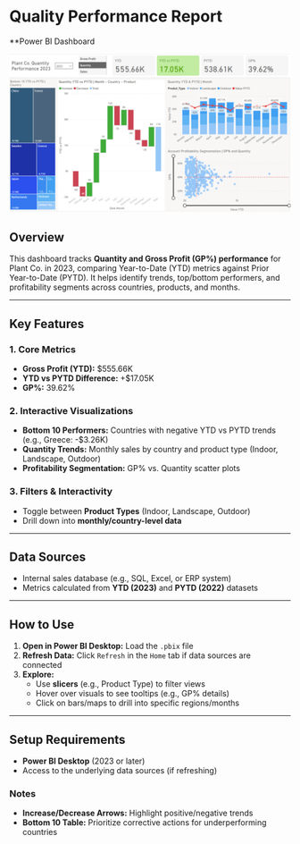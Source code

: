 # Quality Performance Report  
**Power BI Dashboard

![Dashboard Preview](Images/Dashboard.png)  

## Overview  
This dashboard tracks **Quantity and Gross Profit (GP%) performance** for Plant Co. in 2023, comparing Year-to-Date (YTD) metrics against Prior Year-to-Date (PYTD). It helps identify trends, top/bottom performers, and profitability segments across countries, products, and months.  

---

## Key Features  
### 1. Core Metrics  
- **Gross Profit (YTD):** $555.66K  
- **YTD vs PYTD Difference:** +$17.05K  
- **GP%:** 39.62%  

### 2. Interactive Visualizations  
- **Bottom 10 Performers:** Countries with negative YTD vs PYTD trends (e.g., Greece: -$3.26K)  
- **Quantity Trends:** Monthly sales by country and product type (Indoor, Landscape, Outdoor)  
- **Profitability Segmentation:** GP% vs. Quantity scatter plots  

### 3. Filters & Interactivity  
- Toggle between **Product Types** (Indoor, Landscape, Outdoor)  
- Drill down into **monthly/country-level data**  

---

## Data Sources  
- Internal sales database (e.g., SQL, Excel, or ERP system)  
- Metrics calculated from **YTD (2023)** and **PYTD (2022)** datasets  

---

## How to Use  
1. **Open in Power BI Desktop:** Load the `.pbix` file  
2. **Refresh Data:** Click `Refresh` in the `Home` tab if data sources are connected  
3. **Explore:**  
   - Use **slicers** (e.g., Product Type) to filter views  
   - Hover over visuals to see tooltips (e.g., GP% details)  
   - Click on bars/maps to drill into specific regions/months  

---

## Setup Requirements  
- **Power BI Desktop** (2023 or later)  
- Access to the underlying data sources (if refreshing)  


### Notes  
- **Increase/Decrease Arrows:** Highlight positive/negative trends  
- **Bottom 10 Table:** Prioritize corrective actions for underperforming countries  
